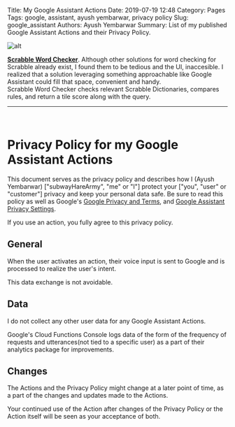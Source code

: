 Title: My Google Assistant Actions
Date: 2019-07-19 12:48
Category: Pages
Tags: google, assistant, ayush yembarwar, privacy policy
Slug: google_assistant
Authors: Ayush Yembarwar
Summary: List of my published Google Assistant Actions and their Privacy Policy.


![alt]({filename}..\images\PagesGoogleAssistant\SWCLogo.png)  

[**Scrabble Word Checker**](https://assistant.google.com/services/a/uid/000000d3fdb78966?hl=en_in). Although other solutions for word checking for Scrabble already exist, I found them to be tedious and the UI, inaccesible. I realized that a solution leveraging something approachable like Google Assistant could fill that space, convenient and handy. 
<br/>
Scrabble Word Checker checks relevant Scrabble Dictionaries, compares rules, and return a tile score along with the query.   

___________________________________      

<br>  


Privacy Policy for my Google Assistant Actions  
===============================

This document serves as the privacy policy and describes how I (Ayush Yembarwar) ["subwayHareArmy", "me" or "I"] protect your ["you", "user" or "customer"] privacy and keep your personal data safe.
Be sure to read this policy as well as Google's [Google Privacy and Terms](https://policies.google.com/privacy?hl=en-in), and [Google Assistant Privacy Settings](https://support.google.com/assistant/answer/7126196?hl=en&ref_topic=7110546).

If you use an action, you fully agree to this privacy policy.


General  
-------  

When the user activates an action, their voice input is sent to Google and is processed to realize the user's intent.

This data exchange is not avoidable.


Data  
----  

I do not collect any other user data for any Google Assistant Actions.

Google's Cloud Functions Console logs data of the form of the frequency of requests and utterances(not tied to a specific user) as a part of their analytics package for improvements.


Changes  
-------  

The Actions and the Privacy Policy might change at a later point of time, as a part of the changes and updates made to the Actions.

Your continued use of the Action after changes of the Privacy Policy or the Action itself will be seen as your acceptance of both.
